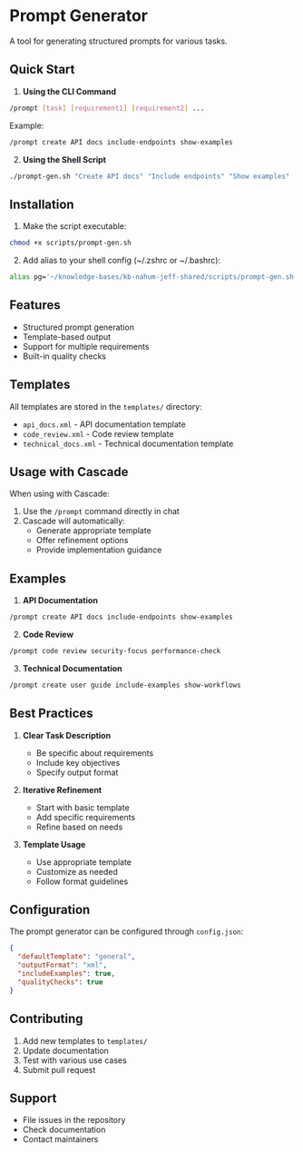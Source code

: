 # Prompt Generator

A tool for generating structured prompts for various tasks.

## Quick Start

1. **Using the CLI Command**
```bash
/prompt [task] [requirement1] [requirement2] ...
```

Example:
```bash
/prompt create API docs include-endpoints show-examples
```

2. **Using the Shell Script**
```bash
./prompt-gen.sh "Create API docs" "Include endpoints" "Show examples"
```

## Installation

1. Make the script executable:
```bash
chmod +x scripts/prompt-gen.sh
```

2. Add alias to your shell config (~/.zshrc or ~/.bashrc):
```bash
alias pg='~/knowledge-bases/kb-nahum-jeff-shared/scripts/prompt-gen.sh'
```

## Features

- Structured prompt generation
- Template-based output
- Support for multiple requirements
- Built-in quality checks

## Templates

All templates are stored in the `templates/` directory:
- `api_docs.xml` - API documentation template
- `code_review.xml` - Code review template
- `technical_docs.xml` - Technical documentation template

## Usage with Cascade

When using with Cascade:
1. Use the `/prompt` command directly in chat
2. Cascade will automatically:
   - Generate appropriate template
   - Offer refinement options
   - Provide implementation guidance

## Examples

1. **API Documentation**
```bash
/prompt create API docs include-endpoints show-examples
```

2. **Code Review**
```bash
/prompt code review security-focus performance-check
```

3. **Technical Documentation**
```bash
/prompt create user guide include-examples show-workflows
```

## Best Practices

1. **Clear Task Description**
   - Be specific about requirements
   - Include key objectives
   - Specify output format

2. **Iterative Refinement**
   - Start with basic template
   - Add specific requirements
   - Refine based on needs

3. **Template Usage**
   - Use appropriate template
   - Customize as needed
   - Follow format guidelines

## Configuration

The prompt generator can be configured through `config.json`:
```json
{
  "defaultTemplate": "general",
  "outputFormat": "xml",
  "includeExamples": true,
  "qualityChecks": true
}
```

## Contributing

1. Add new templates to `templates/`
2. Update documentation
3. Test with various use cases
4. Submit pull request

## Support

- File issues in the repository
- Check documentation
- Contact maintainers
